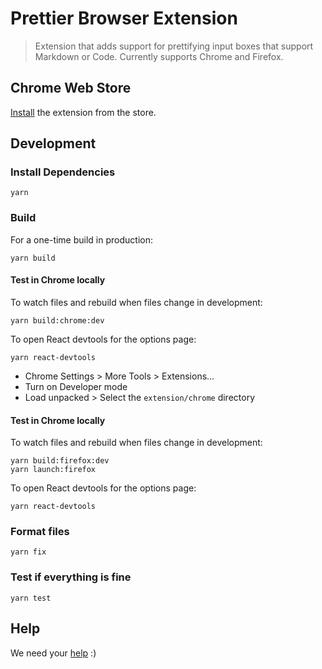 # Prettier Browser Extension

> Extension that adds support for prettifying input boxes that support Markdown or Code. Currently supports Chrome and Firefox.

## Chrome Web Store

[Install](https://chrome.google.com/webstore/detail/prettier/fbcfnmplppajblbmdehballiekfgdkhp) the extension from the store.

## Development

### Install Dependencies

```
yarn
```

### Build

For a one-time build in production:

```
yarn build
```

#### Test in Chrome locally

To watch files and rebuild when files change in development:

```
yarn build:chrome:dev
```

To open React devtools for the options page:

```
yarn react-devtools
```

- Chrome Settings > More Tools > Extensions...
- Turn on Developer mode
- Load unpacked > Select the `extension/chrome` directory

#### Test in Chrome locally

To watch files and rebuild when files change in development:

```
yarn build:firefox:dev
yarn launch:firefox
```

To open React devtools for the options page:

```
yarn react-devtools
```

### Format files

```
yarn fix
```

### Test if everything is fine

```
yarn test
```

## Help

We need your [help](https://github.com/prettier/prettier-browser-extension/issues) :)
